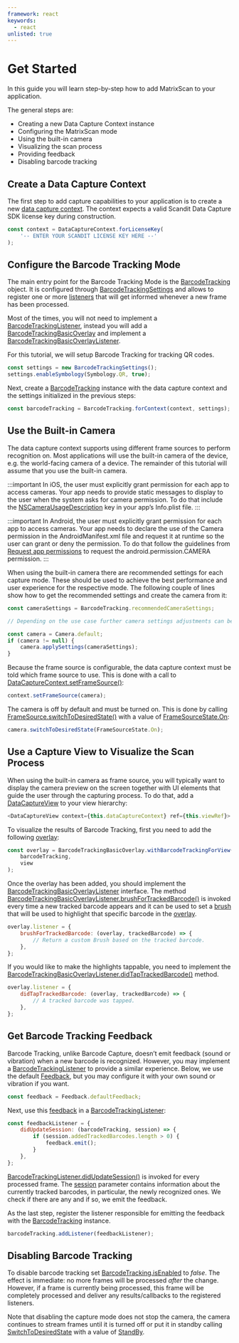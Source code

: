 ```yaml
---
framework: react
keywords:
  - react
unlisted: true
---
```

# Get Started

In this guide you will learn step-by-step how to add MatrixScan to your application.

The general steps are:

- Creating a new Data Capture Context instance
- Configuring the MatrixScan mode
- Using the built-in camera
- Visualizing the scan process
- Providing feedback
- Disabling barcode tracking

## Create a Data Capture Context

The first step to add capture capabilities to your application is to create a new [data capture context](https://docs.scandit.com/data-capture-sdk/react-native/core/api/data-capture-context.html#class-scandit.datacapture.core.DataCaptureContext). The context expects a valid Scandit Data Capture SDK license key during construction.

```js
const context = DataCaptureContext.forLicenseKey(
	'-- ENTER YOUR SCANDIT LICENSE KEY HERE --'
);
```

## Configure the Barcode Tracking Mode

The main entry point for the Barcode Tracking Mode is the [BarcodeTracking](https://docs.scandit.com/data-capture-sdk/react-native/barcode-capture/api/barcode-tracking.html#class-scandit.datacapture.barcode.tracking.BarcodeTracking) object. It is configured through [BarcodeTrackingSettings](https://docs.scandit.com/data-capture-sdk/react-native/barcode-capture/api/barcode-tracking-settings.html#class-scandit.datacapture.barcode.tracking.BarcodeTrackingSettings) and allows to register one or more [listeners](https://docs.scandit.com/data-capture-sdk/react-native/barcode-capture/api/barcode-tracking-listener.html#interface-scandit.datacapture.barcode.tracking.IBarcodeTrackingListener) that will get informed whenever a new frame has been processed.

Most of the times, you will not need to implement a [BarcodeTrackingListener](https://docs.scandit.com/data-capture-sdk/react-native/barcode-capture/api/barcode-tracking-listener.html#interface-scandit.datacapture.barcode.tracking.IBarcodeTrackingListener), instead you will add a [BarcodeTrackingBasicOverlay](https://docs.scandit.com/data-capture-sdk/react-native/barcode-capture/api/ui/barcode-tracking-basic-overlay.html#class-scandit.datacapture.barcode.tracking.ui.BarcodeTrackingBasicOverlay) and implement a [BarcodeTrackingBasicOverlayListener](https://docs.scandit.com/data-capture-sdk/react-native/barcode-capture/api/ui/barcode-tracking-basic-overlay-listener.html#interface-scandit.datacapture.barcode.tracking.ui.IBarcodeTrackingBasicOverlayListener).

For this tutorial, we will setup Barcode Tracking for tracking QR codes.

```js
const settings = new BarcodeTrackingSettings();
settings.enableSymbology(Symbology.QR, true);
```

Next, create a [BarcodeTracking](https://docs.scandit.com/data-capture-sdk/react-native/barcode-capture/api/barcode-tracking.html#class-scandit.datacapture.barcode.tracking.BarcodeTracking) instance with the data capture context and the settings initialized in the previous steps:

```js
const barcodeTracking = BarcodeTracking.forContext(context, settings);
```

## Use the Built-in Camera

The data capture context supports using different frame sources to perform recognition on. Most applications will use the built-in camera of the device, e.g. the world-facing camera of a device. The remainder of this tutorial will assume that you use the built-in camera.

:::important
In iOS, the user must explicitly grant permission for each app to access cameras. Your app needs to provide static messages to display to the user when the system asks for camera permission. To do that include the [NSCameraUsageDescription](https://developer.apple.com/documentation/bundleresources/information%5Fproperty%5Flist/nscamerausagedescription) key in your app’s Info.plist file.
:::

:::important
In Android, the user must explicitly grant permission for each app to access cameras. Your app needs to declare the use of the Camera permission in the AndroidManifest.xml file and request it at runtime so the user can grant or deny the permission. To do that follow the guidelines from [Request app permissions](https://developer.android.com/training/permissions/requesting) to request the android.permission.CAMERA permission.
:::

When using the built-in camera there are recommended settings for each capture mode. These should be used to achieve the best performance and user experience for the respective mode. The following couple of lines show how to get the recommended settings and create the camera from it:

```js
const cameraSettings = BarcodeTracking.recommendedCameraSettings;

// Depending on the use case further camera settings adjustments can be made here.

const camera = Camera.default;
if (camera != null) {
	camera.applySettings(cameraSettings);
}
```

Because the frame source is configurable, the data capture context must be told which frame source to use. This is done with a call to [DataCaptureContext.setFrameSource()](https://docs.scandit.com/data-capture-sdk/react-native/core/api/data-capture-context.html#method-scandit.datacapture.core.DataCaptureContext.SetFrameSourceAsync):

```js
context.setFrameSource(camera);
```

The camera is off by default and must be turned on. This is done by calling [FrameSource.switchToDesiredState()](https://docs.scandit.com/data-capture-sdk/react-native/core/api/frame-source.html#method-scandit.datacapture.core.IFrameSource.SwitchToDesiredStateAsync) with a value of [FrameSourceState.On](https://docs.scandit.com/data-capture-sdk/react-native/core/api/frame-source.html#value-scandit.datacapture.core.FrameSourceState.On):

```js
camera.switchToDesiredState(FrameSourceState.On);
```



## Use a Capture View to Visualize the Scan Process

When using the built-in camera as frame source, you will typically want to display the camera preview on the screen together with UI elements that guide the user through the capturing process. To do that, add a [DataCaptureView](https://docs.scandit.com/data-capture-sdk/react-native/core/api/ui/data-capture-view.html#class-scandit.datacapture.core.ui.DataCaptureView) to your view hierarchy:

```js
<DataCaptureView context={this.dataCaptureContext} ref={this.viewRef}>
```

To visualize the results of Barcode Tracking, first you need to add the following [overlay](https://docs.scandit.com/data-capture-sdk/react-native/barcode-capture/api/ui/barcode-tracking-basic-overlay.html#class-scandit.datacapture.barcode.tracking.ui.BarcodeTrackingBasicOverlay):

```js
const overlay = BarcodeTrackingBasicOverlay.withBarcodeTrackingForView(
	barcodeTracking,
	view
);
```

Once the overlay has been added, you should implement the [BarcodeTrackingBasicOverlayListener](https://docs.scandit.com/data-capture-sdk/react-native/barcode-capture/api/ui/barcode-tracking-basic-overlay-listener.html#interface-scandit.datacapture.barcode.tracking.ui.IBarcodeTrackingBasicOverlayListener) interface. The method [BarcodeTrackingBasicOverlayListener.brushForTrackedBarcode()](https://docs.scandit.com/data-capture-sdk/react-native/barcode-capture/api/ui/barcode-tracking-basic-overlay-listener.html#method-scandit.datacapture.barcode.tracking.ui.IBarcodeTrackingBasicOverlayListener.BrushForTrackedBarcode) is invoked every time a new tracked barcode appears and it can be used to set a [brush](https://docs.scandit.com/data-capture-sdk/react-native/core/api/ui/brush.html#class-scandit.datacapture.core.ui.Brush) that will be used to highlight that specific barcode in the [overlay](https://docs.scandit.com/data-capture-sdk/react-native/barcode-capture/api/ui/barcode-tracking-basic-overlay.html#class-scandit.datacapture.barcode.tracking.ui.BarcodeTrackingBasicOverlay).

```js
overlay.listener = {
	brushForTrackedBarcode: (overlay, trackedBarcode) => {
		// Return a custom Brush based on the tracked barcode.
	},
};
```

If you would like to make the highlights tappable, you need to implement the [BarcodeTrackingBasicOverlayListener.didTapTrackedBarcode()](https://docs.scandit.com/data-capture-sdk/react-native/barcode-capture/api/ui/barcode-tracking-basic-overlay-listener.html#method-scandit.datacapture.barcode.tracking.ui.IBarcodeTrackingBasicOverlayListener.OnTrackedBarcodeTapped) method.

```js
overlay.listener = {
	didTapTrackedBarcode: (overlay, trackedBarcode) => {
		// A tracked barcode was tapped.
	},
};
```

## Get Barcode Tracking Feedback

Barcode Tracking, unlike Barcode Capture, doesn’t emit feedback (sound or vibration) when a new barcode is recognized. However, you may implement a
[BarcodeTrackingListener](https://docs.scandit.com/data-capture-sdk/react-native/barcode-capture/api/barcode-tracking-listener.html#interface-scandit.datacapture.barcode.tracking.IBarcodeTrackingListener) to provide a similar experience. Below, we use the default [Feedback](https://docs.scandit.com/data-capture-sdk/react-native/core/api/feedback.html#class-scandit.datacapture.core.Feedback), but you may configure it with your own sound or vibration if you want.

```js
const feedback = Feedback.defaultFeedback;
```

Next, use this [feedback](https://docs.scandit.com/data-capture-sdk/react-native/core/api/feedback.html#class-scandit.datacapture.core.Feedback) in a [BarcodeTrackingListener](https://docs.scandit.com/data-capture-sdk/react-native/barcode-capture/api/barcode-tracking-listener.html#interface-scandit.datacapture.barcode.tracking.IBarcodeTrackingListener):

```js
const feedbackListener = {
	didUpdateSession: (barcodeTracking, session) => {
		if (session.addedTrackedBarcodes.length > 0) {
			feedback.emit();
		}
	},
};
```

[BarcodeTrackingListener.didUpdateSession()](https://docs.scandit.com/data-capture-sdk/react-native/barcode-capture/api/barcode-tracking-listener.html#method-scandit.datacapture.barcode.tracking.IBarcodeTrackingListener.OnSessionUpdated) is invoked for every processed frame. The [session](https://docs.scandit.com/data-capture-sdk/react-native/barcode-capture/api/barcode-tracking-session.html#class-scandit.datacapture.barcode.tracking.BarcodeTrackingSession) parameter contains information about the currently tracked barcodes, in particular, the newly recognized ones. We check if there are any and if so, we emit the feedback.

As the last step, register the listener responsible for emitting the feedback with the [BarcodeTracking](https://docs.scandit.com/data-capture-sdk/react-native/barcode-capture/api/barcode-tracking.html#class-scandit.datacapture.barcode.tracking.BarcodeTracking) instance.

```js
barcodeTracking.addListener(feedbackListener);
```

## Disabling Barcode Tracking

To disable barcode tracking set [BarcodeTracking.isEnabled](https://docs.scandit.com/data-capture-sdk/react-native/barcode-capture/api/barcode-tracking.html#property-scandit.datacapture.barcode.tracking.BarcodeTracking.IsEnabled) to _false_. The effect is immediate: no more frames will be processed _after_ the change. However, if a frame is currently being processed, this frame will be completely processed and deliver any results/callbacks to the registered listeners.

Note that disabling the capture mode does not stop the camera, the camera continues to stream frames until it is turned off or put it in standby calling [SwitchToDesiredState](https://docs.scandit.com/data-capture-sdk/react-native/core/api/frame-source.html#method-scandit.datacapture.core.IFrameSource.SwitchToDesiredStateAsync) with a value of
[StandBy](https://docs.scandit.com/data-capture-sdk/react-native/core/api/frame-source.html#value-scandit.datacapture.core.FrameSourceState.Standby).
